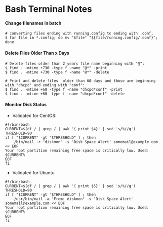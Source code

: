 # Bash Terminal Notes

#### Change filenames in batch

```Shell
# converting files ending with running.config to ending with .conf.
$ for file in *.config; do mv "$file" "${file/running.config/.conf}"; done

```
#### Delete Files Older Than x Days
```Shell
# Delete files older than 2 years file name beginning with "@":
$ find . -mtime +730 -type f -name "@*" -print
$ find . -mtime +730 -type f -name "@*" -delete

# Print and delete files  older than 60 days and those are beginning with "dhcpd" and ending with "conf":
$ find . -mtime +60 -type f -name "dhcpd*conf" -print
$ find . -mtime +60 -type f -name "dhcpd*conf" -delete

```

#### Monitor Disk Status
* Validated for CentOS:
```Shell
#!/bin/bash
CURRENT=$(df / | grep / | awk '{ print $4}' | sed 's/%//g')
THRESHOLD=90
if [ "$CURRENT" -gt "$THRESHOLD" ] ; then
    /bin/mail -r "diskmon" -s 'Disk Space Alert' somemail@example.com << EOF
Your root partition remaining free space is critically low. Used: $CURRENT%
EOF
fi
```
* Validated for Ubuntu
```Shell
#!/bin/bash
CURRENT=$(df / | grep / | awk '{ print $5}' | sed 's/%//g')
THRESHOLD=90
if [ "$CURRENT" -gt "$THRESHOLD" ] ; then
    /usr/bin/mail -a "From: diskmon" -s 'Disk Space Alert' somemail@example.com << EOF
Your root partition remaining free space is critically low. Used: $CURRENT%
EOF
fi
```

